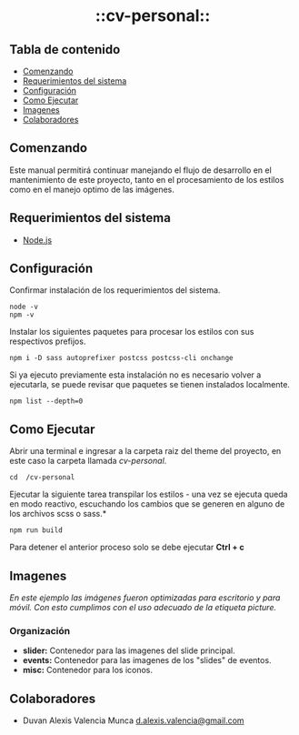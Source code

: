 <p align="center">
  <h1 align="center"><b>::cv-personal::</b></h1>
</p>

## Tabla de contenido

- [Comenzando](#comenzando)
- [Requerimientos del sistema](#requerimientos-del-sistema)
- [Configuración](#configuración)
- [Como Ejecutar](#como-ejecutar)
- [Imagenes](#imagenes)
- [Colaboradores](#colaboradores)

## Comenzando

Este manual permitirá continuar manejando el flujo de desarrollo en el mantenimiento de este proyecto, tanto en el procesamiento de los estilos como en el manejo optimo de las imágenes.

## Requerimientos del sistema

- [Node.js](https://nodejs.org/en/)

## Configuración

Confirmar instalación de los requerimientos del sistema.

    node -v
    npm -v

Instalar los siguientes paquetes para procesar los estilos con sus respectivos prefijos.

    npm i -D sass autoprefixer postcss postcss-cli onchange

Si ya ejecuto previamente esta instalación no es necesario volver a ejecutarla, se puede revisar que paquetes se tienen instalados localmente.

    npm list --depth=0

## Como Ejecutar

Abrir una terminal e ingresar a la carpeta raiz del theme del proyecto, en este caso la carpeta llamada *cv-personal*.

    cd  /cv-personal

Ejecutar la siguiente tarea transpilar los estilos - una vez se ejecuta queda en modo reactivo, escuchando los cambios que se generen en alguno de los archivos scss o sass.*

    npm run build

Para detener el anterior proceso solo se debe ejecutar **Ctrl + c**

## Imagenes

_En este ejemplo las imágenes fueron optimizadas para escritorio y para móvil. Con esto cumplimos con el uso adecuado de la etiqueta picture._

### Organización

- **slider:** Contenedor para las imagenes del slide principal.
- **events:** Contenedor para las imagenes de los "slides" de eventos.
- **misc:** Contenedor para los iconos.

## Colaboradores

- Duvan Alexis Valencia Munca <d.alexis.valencia@gmail.com>
